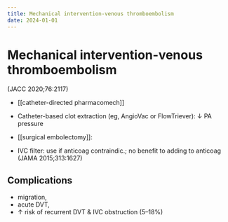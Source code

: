```yaml
---
title: Mechanical intervention-venous thromboembolism
date: 2024-01-01
---
```

# Mechanical intervention-venous thromboembolism


(JACC 2020;76:2117)

* [[catheter-directed pharmacomech]]

* Catheter-based clot extraction (eg, AngioVac or FlowTriever): ↓ PA pressure

* [[surgical embolectomy]]: 

* IVC filter: use if anticoag contraindic.; no benefit to adding to anticoag (JAMA 2015;313:1627)

## Complications
* migration, 
* acute DVT,
* ↑ risk of recurrent DVT & IVC obstruction (5–18%)
